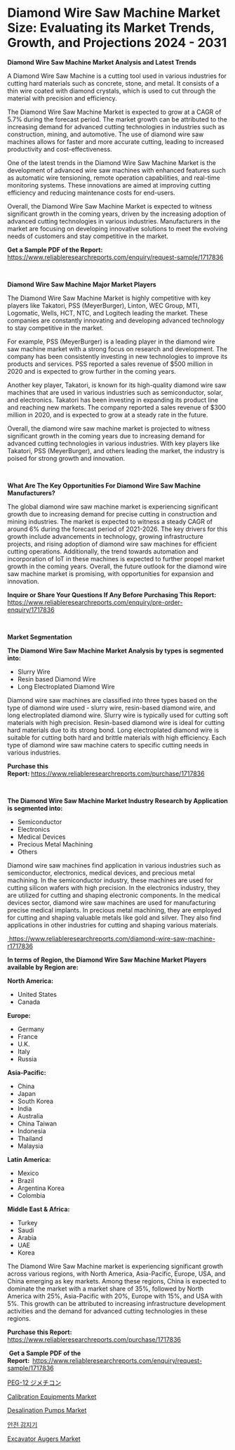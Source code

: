 <p><h1>Diamond Wire Saw Machine Market Size: Evaluating its Market Trends, Growth, and Projections 2024 - 2031</h1></p><p><strong>Diamond Wire Saw Machine Market Analysis and Latest Trends</strong></p>
<p><p>A Diamond Wire Saw Machine is a cutting tool used in various industries for cutting hard materials such as concrete, stone, and metal. It consists of a thin wire coated with diamond crystals, which is used to cut through the material with precision and efficiency.</p><p>The Diamond Wire Saw Machine Market is expected to grow at a CAGR of 5.7% during the forecast period. The market growth can be attributed to the increasing demand for advanced cutting technologies in industries such as construction, mining, and automotive. The use of diamond wire saw machines allows for faster and more accurate cutting, leading to increased productivity and cost-effectiveness.</p><p>One of the latest trends in the Diamond Wire Saw Machine Market is the development of advanced wire saw machines with enhanced features such as automatic wire tensioning, remote operation capabilities, and real-time monitoring systems. These innovations are aimed at improving cutting efficiency and reducing maintenance costs for end-users.</p><p>Overall, the Diamond Wire Saw Machine Market is expected to witness significant growth in the coming years, driven by the increasing adoption of advanced cutting technologies in various industries. Manufacturers in the market are focusing on developing innovative solutions to meet the evolving needs of customers and stay competitive in the market.</p></p>
<p><strong>Get a Sample PDF of the Report:&nbsp;</strong> <a href="https://www.reliableresearchreports.com/enquiry/request-sample/1717836">https://www.reliableresearchreports.com/enquiry/request-sample/1717836</a></p>
<p>&nbsp;</p>
<p><strong>Diamond Wire Saw Machine Major Market Players</strong></p>
<p><p>The Diamond Wire Saw Machine Market is highly competitive with key players like Takatori, PSS (MeyerBurger), Linton, WEC Group, MTI, Logomatic, Wells, HCT, NTC, and Logitech leading the market. These companies are constantly innovating and developing advanced technology to stay competitive in the market.</p><p>For example, PSS (MeyerBurger) is a leading player in the diamond wire saw machine market with a strong focus on research and development. The company has been consistently investing in new technologies to improve its products and services. PSS reported a sales revenue of $500 million in 2020 and is expected to grow further in the coming years.</p><p>Another key player, Takatori, is known for its high-quality diamond wire saw machines that are used in various industries such as semiconductor, solar, and electronics. Takatori has been investing in expanding its product line and reaching new markets. The company reported a sales revenue of $300 million in 2020, and is expected to grow at a steady rate in the future.</p><p>Overall, the diamond wire saw machine market is projected to witness significant growth in the coming years due to increasing demand for advanced cutting technologies in various industries. With key players like Takatori, PSS (MeyerBurger), and others leading the market, the industry is poised for strong growth and innovation.</p></p>
<p>&nbsp;</p>
<p><strong>What Are The Key Opportunities For Diamond Wire Saw Machine Manufacturers?</strong></p>
<p><p>The global diamond wire saw machine market is experiencing significant growth due to increasing demand for precise cutting in construction and mining industries. The market is expected to witness a steady CAGR of around 6% during the forecast period of 2021-2026. The key drivers for this growth include advancements in technology, growing infrastructure projects, and rising adoption of diamond wire saw machines for efficient cutting operations. Additionally, the trend towards automation and incorporation of IoT in these machines is expected to further propel market growth in the coming years. Overall, the future outlook for the diamond wire saw machine market is promising, with opportunities for expansion and innovation.</p></p>
<p><strong>Inquire or Share Your Questions If Any Before Purchasing This Report:</strong> <a href="https://www.reliableresearchreports.com/enquiry/pre-order-enquiry/1717836">https://www.reliableresearchreports.com/enquiry/pre-order-enquiry/1717836</a></p>
<p>&nbsp;</p>
<p><strong>Market Segmentation</strong></p>
<p><strong>The Diamond Wire Saw Machine Market Analysis by types is segmented into:</strong></p>
<p><ul><li>Slurry Wire</li><li>Resin based Diamond Wire</li><li>Long Electroplated Diamond Wire</li></ul></p>
<p><p>Diamond wire saw machines are classified into three types based on the type of diamond wire used - slurry wire, resin-based diamond wire, and long electroplated diamond wire. Slurry wire is typically used for cutting soft materials with high precision. Resin-based diamond wire is ideal for cutting hard materials due to its strong bond. Long electroplated diamond wire is suitable for cutting both hard and brittle materials with high efficiency. Each type of diamond wire saw machine caters to specific cutting needs in various industries.</p></p>
<p><strong>Purchase this Report:&nbsp;</strong><a href="https://www.reliableresearchreports.com/purchase/1717836">https://www.reliableresearchreports.com/purchase/1717836</a></p>
<p>&nbsp;</p>
<p><strong>The Diamond Wire Saw Machine Market Industry Research by Application is segmented into:</strong></p>
<p><ul><li>Semiconductor</li><li>Electronics</li><li>Medical Devices</li><li>Precious Metal Machining</li><li>Others</li></ul></p>
<p><p>Diamond wire saw machines find application in various industries such as semiconductor, electronics, medical devices, and precious metal machining. In the semiconductor industry, these machines are used for cutting silicon wafers with high precision. In the electronics industry, they are utilized for cutting and shaping electronic components. In the medical devices sector, diamond wire saw machines are used for manufacturing precise medical implants. In precious metal machining, they are employed for cutting and shaping valuable metals like gold and silver. They also find applications in other industries for cutting and shaping various materials.</p></p>
<p><a href="https://www.reliableresearchreports.com/diamond-wire-saw-machine-r1717836">&nbsp;https://www.reliableresearchreports.com/diamond-wire-saw-machine-r1717836</a></p>
<p><strong>In terms of Region, the Diamond Wire Saw Machine Market Players available by Region are:</strong></p>
<p>
    <p> <strong> North America: </strong>
        <ul>
            <li>United States</li>
            <li>Canada</li>
        </ul>
        </p> 
    <p> <strong> Europe: </strong>
        <ul>
            <li>Germany</li>
            <li>France</li>
            <li>U.K.</li>
            <li>Italy</li>
            <li>Russia</li>
        </ul>
        </p> 
    <p> <strong> Asia-Pacific: </strong>
        <ul>
            <li>China</li>
            <li>Japan</li>
            <li>South Korea</li>
            <li>India</li>
            <li>Australia</li>
            <li>China Taiwan</li>
            <li>Indonesia</li>
            <li>Thailand</li>
            <li>Malaysia</li>
        </ul>
        </p> 
    <p> <strong> Latin America: </strong>
        <ul>
            <li>Mexico</li>
            <li>Brazil</li>
            <li>Argentina Korea</li>
            <li>Colombia</li>
        </ul>
        </p> 
    <p> <strong> Middle East & Africa: </strong>
        <ul>
            <li>Turkey</li>
            <li>Saudi</li>
            <li>Arabia</li>
            <li>UAE</li>
            <li>Korea</li>
        </ul>
    </p>
    </p>
<p><p>The Diamond Wire Saw Machine market is experiencing significant growth across various regions, with North America, Asia-Pacific, Europe, USA, and China emerging as key markets. Among these regions, China is expected to dominate the market with a market share of 35%, followed by North America with 25%, Asia-Pacific with 20%, Europe with 15%, and USA with 5%. This growth can be attributed to increasing infrastructure development activities and the demand for advanced cutting technologies in these regions.</p></p>
<p><strong>Purchase this Report: </strong><a href="https://www.reliableresearchreports.com/purchase/1717836">https://www.reliableresearchreports.com/purchase/1717836</a></p>
<p>&nbsp;<strong>Get a Sample PDF of the Report:&nbsp;&nbsp;</strong><a href="https://www.reliableresearchreports.com/enquiry/request-sample/1717836">https://www.reliableresearchreports.com/enquiry/request-sample/1717836</a></p>
<p><strong></strong></p>
<p><p><a href="https://github.com/vtbvgl20191192/Market-Research-Report-List-2/blob/main/8610813155355.md">PEG-12 ジメチコン</a></p><p><a href="https://github.com/ashepherd82/Market-Research-Report-List-5/blob/main/calibration-equipments-market.md">Calibration Equipments Market</a></p><p><a href="https://github.com/irfadac/Market-Research-Report-List-3/blob/main/desalination-pumps-market.md">Desalination Pumps Market</a></p><p><a href="https://github.com/gambitz1998/Market-Research-Report-List-1/blob/main/7693624166010.md">안전 감지기</a></p><p><a href="https://www.linkedin.com/pulse/excavator-augers-market-insights-cagr-trends-growth-strategies-4rpke">Excavator Augers Market</a></p></p>